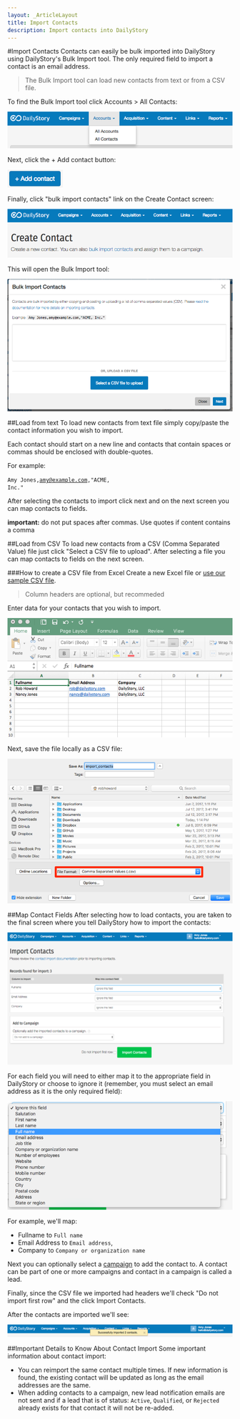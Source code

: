 ```yaml
---
layout: _ArticleLayout
title: Import Contacts
description: Import contacts into DailyStory
---
```

#Import Contacts
Contacts can easily be bulk imported into DailyStory using DailyStory's Bulk Import tool. The only required field to import a contact is an email address.

> The Bulk Import tool can load new contacts from text or from a CSV file.

To find the Bulk Import tool click Accounts > All Contacts:
	
![All Contacts Menu](/articles/contacts/contacts-01.png "All Contacts Menu")

Next, click the + Add contact button:

![Add contact](/articles/contacts/contacts-02.png "Add contact")

Finally, click "bulk import contacts" link on the Create Contact screen:

![Create Contact](/articles/contacts/contacts-03.png "Create Contact")

This will open the Bulk Import tool:
	
![Bulk Import Tool](/articles/contacts/contacts-04.png "Bulk Import Tool")

##Load from text
To load new contacts from text file simply copy/paste the contact information you wish to import.

Each contact should start on a new line and contacts that contain spaces or commas should be enclosed with double-quotes. 

For example:
	
<code>Amy Jones,amy@example.com,"ACME, Inc."</code> 

After selecting the contacts to import click next and on the next screen you can map contacts to fields.

**important:** do not put spaces after commas. Use quotes if content contains a comma

##Load from CSV
To load new contacts from a CSV (Comma Separated Value) file just click "Select a CSV file to upload". After selecting a file you can map contacts to fields on the next screen.

###How to create a CSV file from Excel
Create a new Excel file or <a href="/articles/contacts/contacts.csv">use our sample CSV file</a>.

> Column headers are optional, but recommeded

Enter data for your contacts that you wish to import.

![Excel](/articles/contacts/excel-01.png "Excel")

Next, save the file locally as a CSV file:
	
![Excel](/articles/contacts/excel-02.png "Excel")

##Map Contact Fields
After selecting how to load contacts, you are taken to the final screen where you tell DailyStory how to import the contacts:
	
![Map Fields](/articles/contacts/contacts-05.png "Map Fields")

For each field you will need to either map it to the appropriate field in DailyStory or choose to ignore it (remember, you must select an email address as it is the only required field):
	
![Choose Field](/articles/contacts/contacts-06.png "Choose Field")

For example, we'll map: 
* Fullname to <code>Full name</code>
* Email Address to <code>Email address</code>,
* Company to <code>Company or organization name</code>

Next you can optionally select a [campaign](/campaigns) to add the contact to. A contact can be part of one or more campaigns and contact in a campaign is called a lead.

Finally, since the CSV file we imported had headers we'll check "Do not import first row" and the click Import Contacts.

After the contacts are imported we'll see:
	
![Imported](/articles/contacts/contacts-07.png "Imported")

##Important Details to Know About Contact Import
Some important information about contact import:
	
* You can reimport the same contact multiple times. If new information is found, the existing contact will be updated as long as the email addresses are the same.
* When adding contacts to a campaign, new lead notification emails are not sent and if a lead that is of status: <code>Active</code>, <code>Qualified</code>, or <code>Rejected</code> already exists for that contact it will not be re-added.